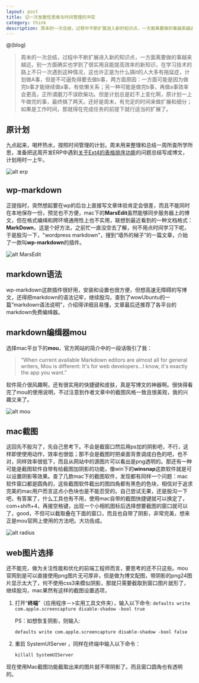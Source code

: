 ```yaml
---
layout: post
title: 记一次发散性思维与时间管理的冲突
category: think
description: 周末的一次总结，过程中不断扩展进入新的知识点，一方面离要做的事越来越远，别一方面确实也学到了很实用且能提高效率的新知识，在学习技术的路上不只一次遇到这种情况，这也许正是为什么搞it的人大多有拖延症，计划做A事，但是不可逼免得要去做b事，两方面原因：一方面可能是因为做完b事才能继续做a事，有依懒关系；另一种可能是做完b事，再做a事效率会更高，正所谓磨刀不误砍柴功。但是计划总是赶不上变化啊，原计划一上午做完的事，最终搞了两天。还好是周末，有充足的时间来做扩展和细分；如果是工作时间，那就得在完成任务的前提下就行适当的扩展了。
---
```


@(blog)
> 周末的一次总结，过程中不断扩展进入新的知识点，一方面离要做的事越来越远，别一方面确实也学到了很实用且能提高效率的新知识，在学习技术的路上不只一次遇到这种情况，这也许正是为什么搞it的人大多有拖延症，计划做A事，但是不可逼免得要去做b事，两方面原因：一方面可能是因为做完b事才能继续做a事，有依懒关系；另一种可能是做完b事，再做a事效率会更高，正所谓磨刀不误砍柴功。但是计划总是赶不上变化啊，原计划一上午做完的事，最终搞了两天。还好是周末，有充足的时间来做扩展和细分；如果是工作时间，那就得在完成任务的前提下就行适当的扩展了。

## 原计划

九点起来，喝杯热水，按照时间管理的计划，周末用来整理和总结一周所查所学所思，准备把这周开发ERP中遇到[关于Ext4的表格排序功能][1]的问题总结写成博文，计划用时一上午。

![alt erp][2]

## wp-markdown

正提指时，突然想起要在wp的后台上直接写文章体验肯定会很差，而且不能同时在本地保存一份，预览也不方便，mac下的**MarsEdit**虽然能够同步服务器上的博文，但在格式编缉和跨环境通用性上也不实用，联想到最近看到的一种文档格式：**MarkDown**，这是个好方法，之前忙一直没空去了解，何不用点时间学习下呢，于是股沟一下，"wordpress markdown"，搜到“墙外的梯子”的一篇文章，介始了一款叫**wp-markdown**的插件。

![alt MarsEdit][3]

## markdown语法

wp-markdown这款插件很好用，安装和设置也很方便，但想高速无障碍的写博文，还得把markdown的语法记牢，继续股沟，查到了wowUbuntu的一篇“markdown语法说明”，介绍得详细且易懂，文章最后还推荐了各平台的markdown免费编缉器。

## markdown编缉器mou

选择mac平台下的**mou**，官方网站的简介中的一段话吸引了我：

> “When current available Markdown editors are almost all for general writers, Mou is different: It's for web developers…I know, it's exactly the app you want.”

软件简介很风趣啊，还有很实用的快捷键和皮肤，真是写博文的神器啊。很快得看完了mou的使用说明，不过注意到作者文章中的截图风格一致且很美观，我的兴趣又来了。

![alt mou][4]

## mac截图

这回先不股沟了，先自己思考下。不会是截窗口然后用ps加的阴影吧，不行，这样即使使用动作，效率也很低；那不会是截图时把桌面背景调成白色的吧，也不对，同样效率很低下，而且从网站中的源图片可以看出是png透明的。那还有一种可能是截图软件自带有给截图加阴影的功能，像win下的**winsnap**这款软件就是可以设置阴影等效果。查了几款mac下的截图软件，发现都有同样一个问题：mac软件窗口都是圆角的，这些截图软件截出的图四角都有黑色的色块，相信对于追求完美的mac用户而言这点小色块也是不能忍受的。自己尝试无果，还是股沟一下吧，有答案了，什么工具也有不用，使用mac自带的截图快捷键就可以换定了，com+shift+4，再接空格键，出现一个小相机图标后选择想要截图的窗口就可以了，good，不但可以截取叠在下面的窗口，而且也自带了阴影，非常完美，想来正是mou官网上使用的方法吧。大功告成。

![alt radius][5]

## web图片选择

还不能完，做为关注性能和优化的前端工程师而言，要思考的还不只这些。mou官网到是可以直接使用png图片无可厚非，但是做为博文配图，带阴影的png24图片显示太大了，何不使用css3来模似阴影，那就只需要截取到窗口图片就形了，继续股沟，mac果然有这样的截图设置选项，

1.  打开“**终端**”（应用程序－>实用工具文件夹），输入以下命令: `defaults write com.apple.screencapture disable-shadow -bool true`

    PS：如想恢复阴影，则输入:

    `defaults write com.apple.screencapture disable-shadow -bool false`

2.  重启 SystemUIServer ，同样在终端中输入以下命令：

    `killall SystemUIServer`

现在使用Mac截图功能截取出来的图片就不带阴影了。而且窗口圆角也有透明的。

 [1]: http://webfing.github.io/ext4-grid-sort/
 [2]: http://king-images.qiniudn.com/erp.jpg
 [3]: http://king-images.qiniudn.com/marsedit.png
 [4]: http://king-images.qiniudn.com/mou.png
 [5]: http://king-images.qiniudn.com/radius.jpg


